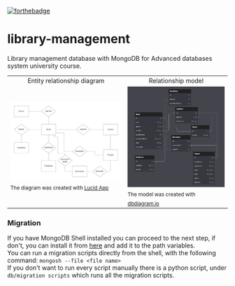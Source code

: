 [![forthebadge](https://forthebadge.com/images/badges/powered-by-black-magic.svg)](https://forthebadge.com)
# library-management
Library management database with MongoDB for Advanced databases system university course.

<table>
  <tr>
    <td style="text-align: center">Entity relationship diagram</td>
    <td style="text-align: center">Relationship model</td>
  </tr>
    <td>
      <img src=./docs/erd.png />
      <sub>
        The diagram was created with 
        <a href="https://lucid.app">Lucid App</a>
      </sub>
    </td>
    <td>
      <img src=./docs/em.png />
      <sub>
        The model was created with
        <a href="https://dbdiagram.io/">dbdiagram.io</a>
      </sub>
    </td>
  <tr>
  </td>
</table>

### Migration
If you have MongoDB Shell installed you can proceed to the next step, if don't, you can install it from [here](https://www.mongodb.com/try/download/shell) and add it to the path variables. <br>
You can run a migration scripts directly from the shell, with the following command: ```mongosh --file <file name>``` <br>
If you don't want to run every script manually there is a python script, under ```db/migration scripts``` which runs all the migration scripts.
